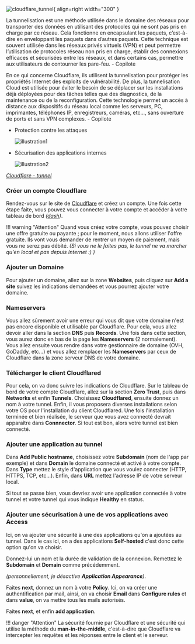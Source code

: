 ![cloudflare_tunnel](https://cf-assets.www.cloudflare.com/slt3lc6tev37/6yPC24VMmlijkEvr4iIqOl/7f4c0d8aca6f26631751e1a3e8c926a7/tunnel-hero-illustration.svg){ align=right width="300" }

La tunnelisation est une méthode utilisée dans le domaine des réseaux pour transporter des données en utilisant des protocoles qui ne sont pas pris en charge par ce réseau. Cela fonctionne en encapsulant les paquets, c’est-à-dire en enveloppant les paquets dans d’autres paquets. Cette technique est souvent utilisée dans les réseaux privés virtuels (VPN) et peut permettre l’utilisation de protocoles réseau non pris en charge, établir des connexions efficaces et sécurisées entre les réseaux, et dans certains cas, permettre aux utilisateurs de contourner les pare-feu. - Copilote

En ce qui concerne Cloudflare, ils utilisent la tunnelisation pour protéger les propriétés Internet des exploits de vulnérabilité. De plus, la tunnelisation Cloud est utilisée pour éviter le besoin de se déplacer sur les installations déjà déployées pour des tâches telles que des diagnostics, de la maintenance ou de la reconfiguration. Cette technologie permet un accès à distance aux dispositifs du réseau local comme les serveurs, PC, imprimantes, téléphones IP, enregistreurs, caméras, etc..., sans ouverture de ports et sans VPN complexes. - Copilote

* Protection contre les attaques 

    ![illustration1](https://cf-assets.www.cloudflare.com/slt3lc6tev37/5uLXEYIlWL2EyMuugX2H4U/44763f7d73ffa8cdfc206e200bcaa6d1/BDES-1971_Argo-Tunnel-Diagrams_fr-FR.svg)

* Sécurisation des applications internes

    ![illustration2](https://cf-assets.www.cloudflare.com/slt3lc6tev37/7L1lRILL53vxEoPzYfgZz8/ae0e13b872f1204aa3f0ec9a9c3322b1/BDES-1971_Cloudflare_Diagrams_Web_fr-FR.svg)

*[Cloudflare - tunnel](https://www.cloudflare.com/fr-fr/products/tunnel/)*

### Créer un compte Cloudflare
Rendez-vous sur le site de [Cloudflare](https://www.cloudflare.com) et créez un compte. Une fois cette étape faite, vous pouvez vous connecter à votre compte et accéder à votre tableau de bord *([dash](https://dash.cloudflare.com))*. 

!!! warning "Attention"
    Quand vous créez votre compte, vous pouvez choisir une offre gratuite ou payante ; pour le moment, nous allons utiliser l'offre gratuite. Ils vont vous demander de rentrer un moyen de paiement, mais vous ne serez pas débité. *(Si vous ne le faites pas, le tunnel ne va marcher qu'en local et pas depuis Internet :) )*

### Ajouter un Domaine
Pour ajouter un domaine, allez sur la zone **Websites**, puis cliquez sur **Add a site** suivez les indications demandées et vous pourrez ajouter votre domaine.

### Nameservers
Vous allez sûrement avoir une erreur qui vous dit que votre domaine n'est pas encore disponible et utilisable par Cloudflare. Pour cela, vous allez devoir aller dans la section **DNS** puis **Records**. Une fois dans cette section, vous aurez donc en bas de la page les **Nameservers** (2 normalement). Vous allez ensuite vous rendre dans votre gestionnaire de domaine (OVH, GoDaddy, etc...) et vous allez remplacer les **Nameservers** par ceux de Cloudflare dans la zone serveur DNS de votre domaine.

### Télécharger le client Cloudflared
Pour cela, on va donc suivre les indications de Cloudflare. Sur le tableau de bord de votre compte Cloudflare, allez sur la section **Zero Trust**, puis dans **Networks** et enfin **Tunnels**. Choisissez **Cloudflared**, ensuite donnez un nom à votre tunnel. Enfin, il vous proposera diverses installations selon votre OS pour l'installation du client Cloudflared. Une fois l'installation terminée et bien réalisée, le serveur que vous avez connecté devrait apparaître dans **Connnector**. Si tout est bon, alors votre tunnel est bien connecté.

### Ajouter une application au tunnel
Dans **Add Public hostname**, choisissez votre **Subdomain** (nom de l'app par exemple) et dans **Domain** le domaine connecté et activé à votre compte. Dans **Type** mettez le style d'application que vous voulez connecter (HTTP, HTTPS, TCP, etc...). Enfin, dans **URL** mettez l'adresse IP de votre serveur local.

Si tout se passe bien, vous devriez avoir une application connectée à votre tunnel et votre tunnel qui vous indique **Healthy** en status. 

### Ajouter une sécurisation à une de vos applications avec **Access**
Ici, on va ajouter une sécurité à une des applications qu'on a ajoutées au tunnel. Dans le cas ici, on a des applications **Self-hosted** c'est donc cette option qu'on va choisir. 

Donnez-lui un nom et la durée de validation de la connexion. Remettez le **Subdomain** et **Domain** comme précédemment. 

*(personnellement, je désactive **Application Appearance**)*. 

Faites **next**, donnez un nom à votre **Policy**. Ici, on va créer une authentification par mail, ainsi, on va choisir **Email** dans **Configure rules** et dans **value**, on va mettre tous les mails autorisés.

Faites **next**, et enfin **add application**. 

!!! danger "Attention"
    La sécurité fournie par Cloudflare et une sécurité qui utilise la méthode du **man-in-the-middle**, c'est-à-dire que Cloudflare va intercepter les requêtes et les réponses entre le client et le serveur.